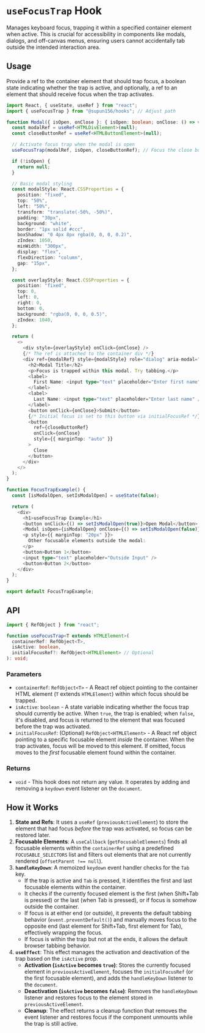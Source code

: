 # `useFocusTrap` Hook

Manages keyboard focus, trapping it within a specified container element when active. This is crucial for accessibility in components like modals, dialogs, and off-canvas menus, ensuring users cannot accidentally tab outside the intended interaction area.

## Usage

Provide a ref to the container element that should trap focus, a boolean state indicating whether the trap is active, and optionally, a ref to an element that should receive focus when the trap activates.

```typescript
import React, { useState, useRef } from "react";
import { useFocusTrap } from "@supun156/hooks"; // Adjust path

function Modal({ isOpen, onClose }: { isOpen: boolean; onClose: () => void }) {
  const modalRef = useRef<HTMLDivElement>(null);
  const closeButtonRef = useRef<HTMLButtonElement>(null);

  // Activate focus trap when the modal is open
  useFocusTrap(modalRef, isOpen, closeButtonRef); // Focus the close button initially

  if (!isOpen) {
    return null;
  }

  // Basic modal styling
  const modalStyle: React.CSSProperties = {
    position: "fixed",
    top: "50%",
    left: "50%",
    transform: "translate(-50%, -50%)",
    padding: "30px",
    background: "white",
    border: "1px solid #ccc",
    boxShadow: "0 4px 8px rgba(0, 0, 0, 0.2)",
    zIndex: 1050,
    minWidth: "300px",
    display: "flex",
    flexDirection: "column",
    gap: "15px",
  };

  const overlayStyle: React.CSSProperties = {
    position: "fixed",
    top: 0,
    left: 0,
    right: 0,
    bottom: 0,
    background: "rgba(0, 0, 0, 0.5)",
    zIndex: 1040,
  };

  return (
    <>
      <div style={overlayStyle} onClick={onClose} />
      {/* The ref is attached to the container div */}
      <div ref={modalRef} style={modalStyle} role="dialog" aria-modal="true">
        <h2>Modal Title</h2>
        <p>Focus is trapped within this modal. Try tabbing.</p>
        <label>
          First Name: <input type="text" placeholder="Enter first name" />
        </label>
        <label>
          Last Name: <input type="text" placeholder="Enter last name" />
        </label>
        <button onClick={onClose}>Submit</button>
        {/* Initial focus is set to this button via initialFocusRef */}
        <button
          ref={closeButtonRef}
          onClick={onClose}
          style={{ marginTop: "auto" }}
        >
          Close
        </button>
      </div>
    </>
  );
}

function FocusTrapExample() {
  const [isModalOpen, setIsModalOpen] = useState(false);

  return (
    <div>
      <h1>useFocusTrap Example</h1>
      <button onClick={() => setIsModalOpen(true)}>Open Modal</button>
      <Modal isOpen={isModalOpen} onClose={() => setIsModalOpen(false)} />
      <p style={{ marginTop: "20px" }}>
        Other focusable elements outside the modal:
      </p>
      <button>Button 1</button>
      <input type="text" placeholder="Outside Input" />
      <button>Button 2</button>
    </div>
  );
}

export default FocusTrapExample;
```

## API

```typescript
import { RefObject } from "react";

function useFocusTrap<T extends HTMLElement>(
  containerRef: RefObject<T>,
  isActive: boolean,
  initialFocusRef?: RefObject<HTMLElement> // Optional
): void;
```

### Parameters

- `containerRef`: `RefObject<T>` - A React ref object pointing to the container HTML element (`T` extends `HTMLElement`) within which focus should be trapped.
- `isActive`: `boolean` - A state variable indicating whether the focus trap should currently be active. When `true`, the trap is enabled; when `false`, it's disabled, and focus is returned to the element that was focused before the trap was activated.
- `initialFocusRef`: (Optional) `RefObject<HTMLElement>` - A React ref object pointing to a specific focusable element _inside_ the container. When the trap activates, focus will be moved to this element. If omitted, focus moves to the _first_ focusable element found within the container.

### Returns

- `void` - This hook does not return any value. It operates by adding and removing a `keydown` event listener on the `document`.

## How it Works

1.  **State and Refs**: It uses a `useRef` (`previousActiveElement`) to store the element that had focus _before_ the trap was activated, so focus can be restored later.
2.  **Focusable Elements**: A `useCallback` (`getFocusableElements`) finds all focusable elements within the `containerRef` using a predefined `FOCUSABLE_SELECTORS` list and filters out elements that are not currently rendered (`offsetParent !== null`).
3.  **`handleKeyDown`**: A memoized `keydown` event handler checks for the `Tab` key.
    - If the trap is active and `Tab` is pressed, it identifies the first and last focusable elements within the container.
    - It checks if the currently focused element is the first (when Shift+Tab is pressed) or the last (when Tab is pressed), or if focus is somehow outside the container.
    - If focus is at either end (or outside), it prevents the default tabbing behavior (`event.preventDefault()`) and manually moves focus to the opposite end (last element for Shift+Tab, first element for Tab), effectively wrapping the focus.
    - If focus is within the trap but not at the ends, it allows the default browser tabbing behavior.
4.  **`useEffect`**: This effect manages the activation and deactivation of the trap based on the `isActive` prop.
    - **Activation (`isActive` becomes `true`)**: Stores the currently focused element in `previousActiveElement`, focuses the `initialFocusRef` (or the first focusable element), and adds the `handleKeyDown` listener to the `document`.
    - **Deactivation (`isActive` becomes `false`)**: Removes the `handleKeyDown` listener and restores focus to the element stored in `previousActiveElement`.
    - **Cleanup**: The effect returns a cleanup function that removes the event listener and restores focus if the component unmounts while the trap is still active.
